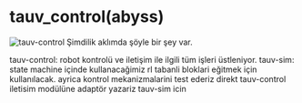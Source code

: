 # tauv_control(abyss)
![tauv-control](https://github.com/user-attachments/assets/324047fb-3e84-4181-b726-b6947ece87b8)
Şimdilik aklımda şöyle bir şey var.

tauv-control: robot kontrolü ve iletişim ile ilgili tüm işleri üstleniyor.
tauv-sim: state machine içinde kullanacağimiz rl tabanli bloklari eğitmek için kullanılacak. ayrica kontrol mekanizmalarini test ederiz direkt tauv-control iletisim modülüne adaptör yazariz tauv-sim icin
